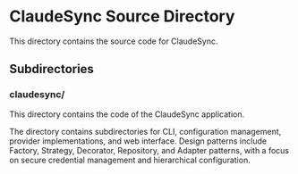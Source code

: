 # ClaudeSync Source Directory

This directory contains the source code for ClaudeSync.

## Subdirectories

### claudesync/

This directory contains the code of the ClaudeSync application.

The directory contains subdirectories for CLI, configuration management, provider implementations, and web interface. Design patterns include Factory, Strategy, Decorator, Repository, and Adapter patterns, with a focus on secure credential management and hierarchical configuration.
